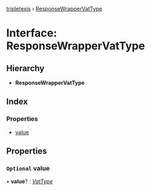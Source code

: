 [tripletexjs](../README.md) › [ResponseWrapperVatType](responsewrappervattype.md)

# Interface: ResponseWrapperVatType

## Hierarchy

* **ResponseWrapperVatType**

## Index

### Properties

* [value](responsewrappervattype.md#optional-value)

## Properties

### `Optional` value

• **value**? : *[VatType](vattype.md)*
